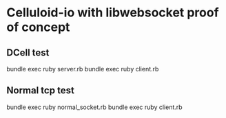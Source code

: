 # Celluloid-io with libwebsocket proof of concept

## DCell test
  bundle exec ruby server.rb
  bundle exec ruby client.rb
  
  
## Normal tcp test
  bundle exec ruby normal_socket.rb
  bundle exec ruby client.rb